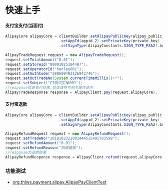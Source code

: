 # 快速上手

#### 支付宝支付(当面付)

```java
AlipayCore alipayCore = clientBuilder.setAlipayPublicKey(alipay_public_key)
                        .setAppId(appid_2).setPrivateKey(private_key)
                        .setSignType(AlipayConstants.SIGN_TYPE_RSA2).build();
                        
AlipayTradeRequest request = new AlipayTradeRequest();
request.setTotalAmount("0.01");
request.setStoreId("00001025104487");
request.setOperatorId("hanley001");
request.setAuthCode("288609492126942746");
request.setOutTradeNo(System.currentTimeMillis()+"");
request.setSubject("CI测试买单001");      
//response就是支付结果,具体请参考相关属性说明
AlipayTradeResponse response = AlipayClient.pay(request,alipayCore);
```


#### 支付宝退款
```java
AlipayCore alipayCore = clientBuilder.setAlipayPublicKey(alipay_public_key)
                        .setAppId(appid_2).setPrivateKey(private_key)
                        .setSignType(AlipayConstants.SIGN_TYPE_RSA2).build();
                        
AlipayRefundRequest request = new AlipayRefundRequest();
request.setTradeNo("2018102322001444515405783599");
request.setRefundAmount("0.01");
request.setRefundReason("测试退款");
//response为退款结果
AlipayRefundResponse response = AlipayClient.refund(request,alipayCore);
```

### 功能测试
- [org.thlws.payment.alipay.AlipayPayClientTest](https://gitee.com/thlws/payment-thl/tree/master/src/test/java/org/thlws/payment/alipay/AlipayPayClientTest.java)
